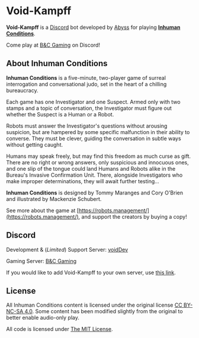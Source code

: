 # Void-Kampff

**Void-Kampff** is a [Discord](https://discordapp.com) bot developed by [Abyss](https://abyss.dev) for playing [**Inhuman Conditions**](https://robots.management).

Come play at [B&C Gaming](https://gaming.abyss.dev) on Discord!

## About Inhuman Conditions

**Inhuman Conditions** is a five-minute, two-player game of surreal interrogation and conversational judo, set in the heart of a chilling bureaucracy.

Each game has one Investigator and one Suspect. Armed only with two stamps and a topic of conversation, the Investigator must figure out whether the Suspect is a Human or a Robot.

Robots must answer the Investigator's questions without arousing suspicion, but are hampered by some specific malfunction in their ability to converse. They must be clever, guiding the conversation in subtle ways without getting caught.

Humans may speak freely, but may find this freedom as much curse as gift. There are no right or wrong answers, only suspicious and innocuous ones, and one slip of the tongue could land Humans and Robots alike in the Bureau's Invasive Confirmation Unit. There, alongside Investigators who make improper determinations, they will await further testing...

**Inhuman Conditions** is designed by Tommy Maranges and Cory O'Brien and illustrated by Mackenzie Schubert.

See more about the game at [https://robots.management/](https://robots.management/), and support the creators by buying a copy!


## Discord
Development & (*Limited*) Support Server: [voidDev](https://discord.abyss.dev)

Gaming Server: [B&C Gaming](https://gaming.abyss.dev)

If you would like to add Void-Kampff to your own server, use [this link](https://discordapp.com/oauth2/authorize?client_id=699756552038383778&permissions=3072&scope=bot).

## License
All Inhuman Conditions content is licensed under the original license [CC BY-NC-SA 4.0](https://creativecommons.org/licenses/by-nc-sa/4.0/). Some content has been modified slightly from the original to better enable audio-only play.

All code is licensed under [The MIT License](https://opensource.org/licenses/MIT).
